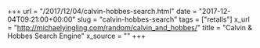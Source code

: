 +++
url = "/2017/12/04/calvin-hobbes-search.html"
date = "2017-12-04T09:21:00+00:00"
slug = "calvin-hobbes-search"
tags = ["retalls"]
x_url = "http://michaelyingling.com/random/calvin_and_hobbes/"
title = "Calvin & Hobbes Search Engine"
x_source = ""
+++

